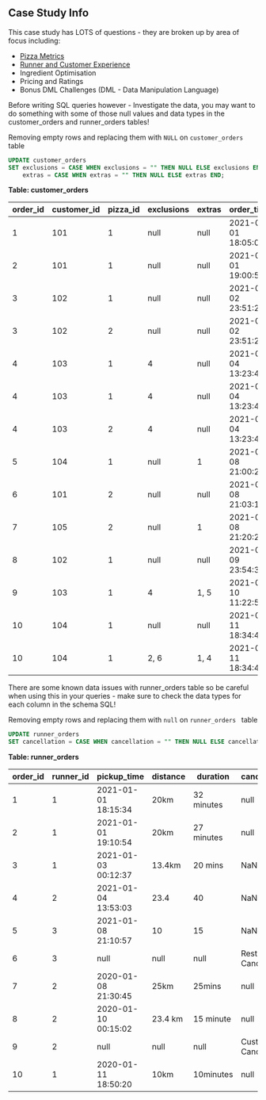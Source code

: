 ## Case Study Info

This case study has LOTS of questions - they are broken up by area of focus including:

- [Pizza Metrics](https://github.com/mukaruernest/8weeksqlchallenge/tree/master/CaseStudyTwo%20-%20PizzaRunner/Pizza%20Metrics)
- [Runner and Customer Experience](https://github.com/mukaruernest/8weeksqlchallenge/tree/master/CaseStudyTwo%20-%20PizzaRunner/Runner%20and%20Customer%20Experience) 
- Ingredient Optimisation
- Pricing and Ratings
- Bonus DML Challenges (DML - Data Manipulation Language)

Before writing SQL queries however - Investigate the data, you may want to do something with some of those null values and data types in the customer_orders and runner_orders tables!

Removing empty rows and replacing them with `NULL`  on `customer_orders` table
``` SQL
UPDATE customer_orders
SET exclusions = CASE WHEN exclusions = "" THEN NULL ELSE exclusions END,
	extras = CASE WHEN extras = "" THEN NULL ELSE extras END;
```

**Table: customer_orders**
<html><body>
<!--StartFragment-->

order_id | customer_id | pizza_id | exclusions | extras | order_time
-- | -- | -- | -- | -- | --
1 | 101 | 1 | null |  null | 2021-01-01 18:05:02
2 | 101 | 1 |  null |null | 2021-01-01 19:00:52
3 | 102 | 1 | null | null | 2021-01-02 23:51:23
3 | 102 | 2 |  null | null | 2021-01-02 23:51:23
4 | 103 | 1 | 4 |  null | 2021-01-04 13:23:46
4 | 103 | 1 | 4 | null | 2021-01-04 13:23:46
4 | 103 | 2 | 4 |  null | 2021-01-04 13:23:46
5 | 104 | 1 | null | 1 | 2021-01-08 21:00:29
6 | 101 | 2 | null | null | 2021-01-08 21:03:13
7 | 105 | 2 | null | 1 | 2021-01-08 21:20:29
8 | 102 | 1 | null | null | 2021-01-09 23:54:33
9 | 103 | 1 | 4 | 1, 5 | 2021-01-10 11:22:59
10 | 104 | 1 | null | null | 2021-01-11 18:34:49
10 | 104 | 1 | 2, 6 | 1, 4 | 2021-01-11 18:34:49

<!--EndFragment-->
</body>
</html>

There are some known data issues with runner_orders table so be careful when using this in your queries - make sure to check the data types for each column in the schema SQL!

Removing empty rows and replacing them with `null`  on `runner_orders ` table
``` SQL
UPDATE runner_orders 
SET cancellation = CASE WHEN cancellation = "" THEN NULL ELSE cancellation END;
```

**Table: runner_orders**
<html><body>
<!--StartFragment-->

order_id | runner_id | pickup_time | distance | duration | cancellation
-- | -- | -- | -- | -- | --
1 | 1 | 2021-01-01 18:15:34 | 20km | 32 minutes |  null 
2 | 1 | 2021-01-01 19:10:54 | 20km | 27 minutes |  null 
3 | 1 | 2021-01-03 00:12:37 | 13.4km | 20 mins | NaN
4 | 2 | 2021-01-04 13:53:03 | 23.4 | 40 | NaN
5 | 3 | 2021-01-08 21:10:57 | 10 | 15 | NaN
6 | 3 | null | null | null | Restaurant Cancellation
7 | 2 | 2020-01-08 21:30:45 | 25km | 25mins | null
8 | 2 | 2020-01-10 00:15:02 | 23.4 km | 15 minute | null
9 | 2 | null | null | null | Customer Cancellation
10 | 1 | 2020-01-11 18:50:20 | 10km | 10minutes | null

<!--EndFragment-->
</body>
</html>


